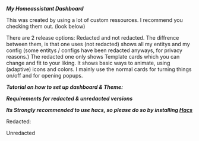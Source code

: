 ***My Homeassistant Dashboard***

This was created by using a lot of custom ressources. I recommend you checking them out. (look below)

There are 2 release options: Redacted and not redacted.
The diffrence between them, is that one uses (not redacted) shows all my entitys and my config (some entitys / configs have been redacted anyways, for privacy reasons.)
The redacted one only shows Template cards which you can change and fit to your liking. It shows basic ways to animate, using (adaptive) icons and colors.
I mainly use the normal cards for turning things on/off and for opening popups.

***Tutorial on how to set up dashboard & Theme:***



***Requirements for redacted & unredacted versions***

___Its Strongly recommended to use hacs, so please do so by installing  [Hacs](https://hacs.xyz/docs/setup/download)___

Redacted:

Unredacted